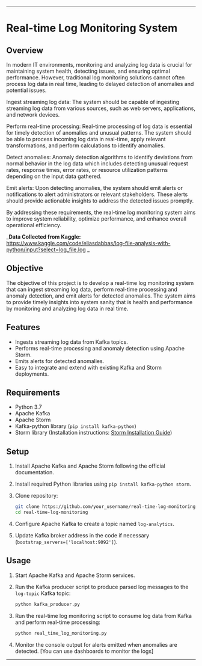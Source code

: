 
---
# Real-time Log Monitoring System

## Overview

In modern IT environments, monitoring and analyzing log data is crucial for maintaining system health, detecting issues, and ensuring optimal performance. However, traditional log monitoring solutions cannot often process log data in real time, leading to delayed detection of anomalies and potential issues.

Ingest streaming log data: The system should be capable of ingesting streaming log data from various sources, such as web servers, applications, and network devices.

Perform real-time processing: Real-time processing of log data is essential for timely detection of anomalies and unusual patterns. The system should be able to process incoming log data in real-time, apply relevant transformations, and perform calculations to identify anomalies.

Detect anomalies: Anomaly detection algorithms to identify deviations from normal behavior in the log data which includes detecting unusual request rates, response times, error rates, or resource utilization patterns depending on the input data gathered.

Emit alerts: Upon detecting anomalies, the system should emit alerts or notifications to alert administrators or relevant stakeholders. These alerts should provide actionable insights to address the detected issues promptly.

By addressing these requirements, the real-time log monitoring system aims to improve system reliability, optimize performance, and enhance overall operational efficiency.

_**Data Collected from Kaggle:** https://www.kaggle.com/code/eliasdabbas/log-file-analysis-with-python/input?select=log_file.log 
_
## Objective

The objective of this project is to develop a real-time log monitoring system that can ingest streaming log data, perform real-time processing and anomaly detection, and emit alerts for detected anomalies. The system aims to provide timely insights into system sanity that is health and performance by monitoring and analyzing log data in real time.

## Features

- Ingests streaming log data from Kafka topics.
- Performs real-time processing and anomaly detection using Apache Storm.
- Emits alerts for detected anomalies.
- Easy to integrate and extend with existing Kafka and Storm deployments.

## Requirements

- Python 3.7
- Apache Kafka
- Apache Storm
- Kafka-python library (`pip install kafka-python`)
- Storm library (Installation instructions: [Storm Installation Guide](https://storm.apache.org/releases/2.2.0/Setting-up-development-environment.html))

## Setup

1. Install Apache Kafka and Apache Storm following the official documentation.
2. Install required Python libraries using `pip install kafka-python storm`.
3. Clone repository:

    ```bash
    git clone https://github.com/your_username/real-time-log-monitoring.git
    cd real-time-log-monitoring
    ```

4. Configure Apache Kafka to create a topic named `log-analytics`.
5. Update Kafka broker address in the code if necessary (`bootstrap_servers=['localhost:9092']`).

## Usage

1. Start Apache Kafka and Apache Storm services.
2. Run the Kafka producer script to produce parsed log messages to the `log-topic` Kafka topic:

    ```bash
    python kafka_producer.py
    ```

3. Run the real-time log monitoring script to consume log data from Kafka and perform real-time processing:

    ```bash
    python real_time_log_monitoring.py
    ```

4. Monitor the console output for alerts emitted when anomalies are detected. [You can use dashboards to monitor the logs]
---
